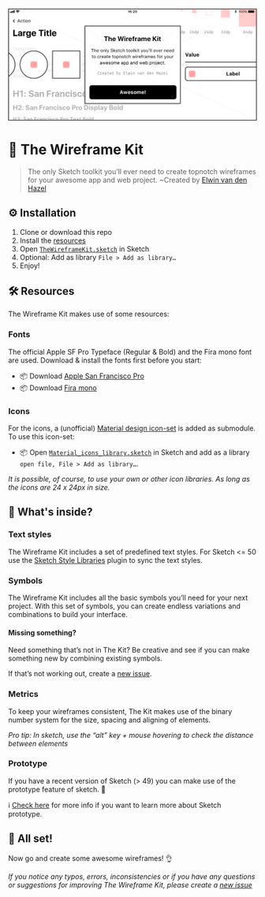 ![The Wireframe Kit](./banner.png)
# :gem: The Wireframe Kit
>The only Sketch toolkit you’ll ever need to create topnotch wireframes for your awesome app and web project.
~Created by [Elwin van den Hazel](https://elwin.vdhazel.com)

## ⚙️ Installation
1. Clone or download this repo
2. Install the [resources](#-resources)
3. Open [`TheWireframeKit.sketch`](https://github.com/elwinvdhazel/The-Wireframe-Kit/blob/master/source/TheWireframeKit.sketch) in Sketch
4. Optional: Add as library `File > Add as library…`
5. Enjoy!

## 🛠 Resources
The Wireframe Kit makes use of some resources:

### Fonts
The official Apple SF Pro Typeface (Regular & Bold) and the Fira mono font are used.
Download & install the fonts first before you start:
- :package: Download [Apple San Francisco Pro](https://developer.apple.com/fonts/)
- :package: Download [Fira mono](https://mozilla.github.io/Fira/)

### Icons
For the icons, a (unofficial) [Material design icon-set](https://github.com/zsoltszilvai/Material-icons-sketch-library-with-color-overrides) is added as submodule.
To use this icon-set:
- :package: Open [`Material_icons_library.sketch`](https://github.com/elwinvdhazel/The-Wireframe-Kit/blob/master/submodules/Material-icons-sketch-library-with-color-overrides/Material_icons_library.sketch) in Sketch and add as a library `open file, File > Add as library…`.

*It is possible, of course, to use your own or other icon libraries. As long as the icons are 24 x 24px in size.*

## :open_file_folder: What's inside?
### Text styles
The Wireframe Kit includes a set of predefined text styles. For Sketch <= 50 use the [Sketch Style Libraries](https://github.com/sigtm/sketch-style-libraries) plugin to sync the text styles.

### Symbols
The Wireframe Kit includes all the basic symbols you’ll need for your next project.
With this set of symbols, you can create endless variations and combinations to build your interface.

#### Missing something? 
Need something that’s not in The Kit?
Be creative and see if you can make something new by combining existing symbols.

If that’s not working out, create a [new issue](https://github.com/elwinvdhazel/The-Wireframe-Kit/issues/new).

### Metrics
To keep your wireframes consistent, The Kit makes use of the binary number system for the size, spacing and aligning of elements.

*Pro tip: In sketch, use the “alt” key + mouse hovering to check the distance between elements*

### Prototype 
If you have a recent version of Sketch (> 49) you can make use of the prototype feature of sketch. :muscle:

:information_source: [Check here](https://sketchapp.com/docs/prototyping) for more info if you want to learn more about Sketch prototype.

## :tada: All set!
Now go and create some awesome wireframes! :ok_hand:

*If you notice any typos, errors, inconsistencies or if you have any questions or suggestions for improving The Wireframe Kit, please create a [new issue](https://github.com/elwinvdhazel/The-Wireframe-Kit/issues/new)*
